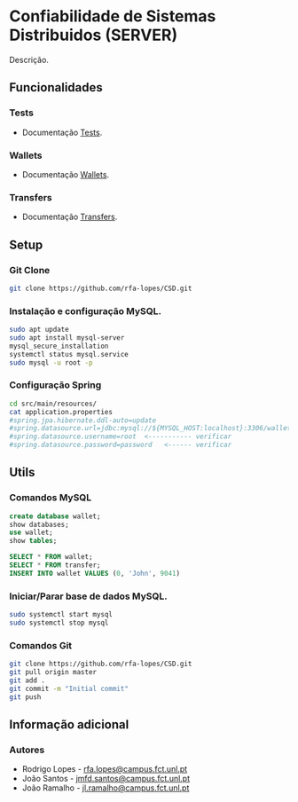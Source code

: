 # Confiabilidade de Sistemas Distribuidos (SERVER)

Descrição.

## Funcionalidades
### Tests
* Documentação [Tests](myLib/README.md).
### Wallets
* Documentação [Wallets](myLib/README.md).
### Transfers
* Documentação [Transfers](myLib/README.md).

## Setup
### Git Clone
```bash
git clone https://github.com/rfa-lopes/CSD.git
```

### Instalação e configuração MySQL.
```bash
sudo apt update
sudo apt install mysql-server
mysql_secure_installation
systemctl status mysql.service
sudo mysql -u root -p
```
### Configuração Spring
```bash
cd src/main/resources/
cat application.properties
#spring.jpa.hibernate.ddl-auto=update
#spring.datasource.url=jdbc:mysql://${MYSQL_HOST:localhost}:3306/wallet
#spring.datasource.username=root  <----------- verificar
#spring.datasource.password=password   <------ verificar
```

## Utils
### Comandos MySQL
```SQL
create database wallet;
show databases;
use wallet;
show tables;

SELECT * FROM wallet;
SELECT * FROM transfer;
INSERT INTO wallet VALUES (0, 'John', 9041)
```
### Iniciar/Parar base de dados MySQL.
```bash
sudo systemctl start mysql
sudo systemctl stop mysql
```

### Comandos Git
```bash
git clone https://github.com/rfa-lopes/CSD.git
git pull origin master
git add .
git commit -m "Initial commit"
git push
```
## Informação adicional
### Autores
* Rodrigo Lopes - rfa.lopes@campus.fct.unl.pt
* João Santos - jmfd.santos@campus.fct.unl.pt
* João Ramalho - jl.ramalho@campus.fct.unl.pt
